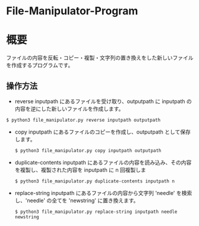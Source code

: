 # File-Manipulator-Program
# 概要
ファイルの内容を反転・コピー・複製・文字列の置き換えをした新しいファイルを作成するプログラムです。
## 操作方法
* reverse
inputpath にあるファイルを受け取り、outputpath に inputpath の内容を逆にした新しいファイルを作成します。
```
$ python3 file_manipulator.py reverse inputpath outputpath
```
* copy
   inputpath にあるファイルのコピーを作成し、outputpath として保存します。
   ```
   $ python3 file_manipulator.py copy inputpath outputpath
   ```
* duplicate-contents
    inputpath にあるファイルの内容を読み込み、その内容を複製し、複製された内容を inputpath に n 回複製しま
   ```
   $ python3 file_manipulator.py duplicate-contents inputpath n
   ```
* replace-string
   inputpath にあるファイルの内容から文字列 'needle' を検索し、'needle' の全てを 'newstring' に置き換えます。
   ```
   $ python3 file_manipulator.py replace-string inputpath needle newstring
   ```

